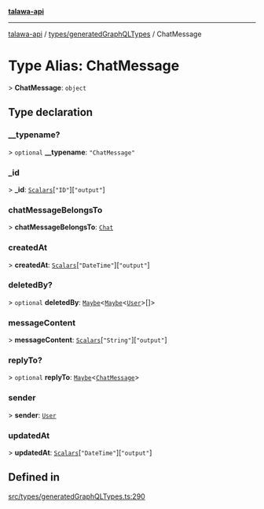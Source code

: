 [**talawa-api**](../../../README.md)

***

[talawa-api](../../../modules.md) / [types/generatedGraphQLTypes](../README.md) / ChatMessage

# Type Alias: ChatMessage

\> **ChatMessage**: `object`

## Type declaration

### \_\_typename?

\> `optional` **\_\_typename**: `"ChatMessage"`

### \_id

\> **\_id**: [`Scalars`](Scalars.md)\[`"ID"`\]\[`"output"`\]

### chatMessageBelongsTo

\> **chatMessageBelongsTo**: [`Chat`](Chat.md)

### createdAt

\> **createdAt**: [`Scalars`](Scalars.md)\[`"DateTime"`\]\[`"output"`\]

### deletedBy?

\> `optional` **deletedBy**: [`Maybe`](Maybe.md)\<[`Maybe`](Maybe.md)\<[`User`](User.md)\>[]\>

### messageContent

\> **messageContent**: [`Scalars`](Scalars.md)\[`"String"`\]\[`"output"`\]

### replyTo?

\> `optional` **replyTo**: [`Maybe`](Maybe.md)\<[`ChatMessage`](ChatMessage.md)\>

### sender

\> **sender**: [`User`](User.md)

### updatedAt

\> **updatedAt**: [`Scalars`](Scalars.md)\[`"DateTime"`\]\[`"output"`\]

## Defined in

[src/types/generatedGraphQLTypes.ts:290](https://github.com/PalisadoesFoundation/talawa-api/blob/4b5c74fd36bcfc2e36f3a06b67d517e865c188be/src/types/generatedGraphQLTypes.ts#L290)
